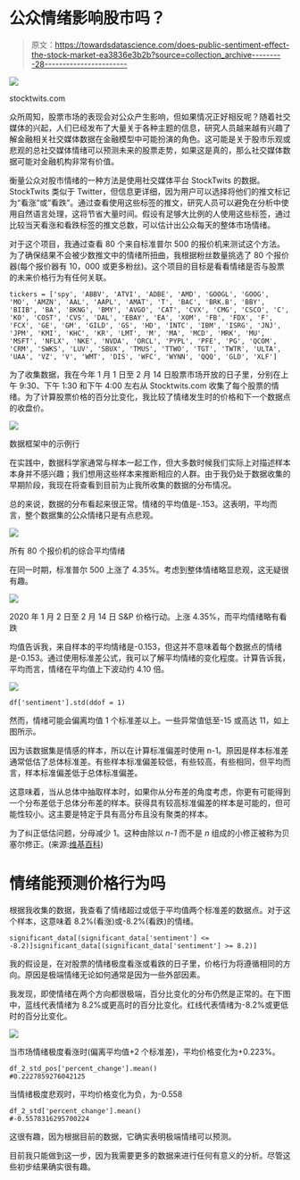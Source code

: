 # 公众情绪影响股市吗？

> 原文：<https://towardsdatascience.com/does-public-sentiment-effect-the-stock-market-ea3836e3b2b?source=collection_archive---------28----------------------->

![](img/2e15f757e877eefadf4fe4f58a3b3e7f.png)

stocktwits.com

众所周知，股票市场的表现会对公众产生影响，但如果情况正好相反呢？随着社交媒体的兴起，人们已经发布了大量关于各种主题的信息，研究人员越来越有兴趣了解金融相关社交媒体数据在金融模型中可能扮演的角色。这可能是关于股市乐观或悲观的总社交媒体情绪可以预测未来的股票走势，如果这是真的，那么社交媒体数据可能对金融机构非常有价值。

衡量公众对股市情绪的一种方法是使用社交媒体平台 StockTwits 的数据。StockTwits 类似于 Twitter，但信息更详细，因为用户可以选择将他们的推文标记为“看涨”或“看跌”。通过查看使用这些标签的推文，研究人员可以避免在分析中使用自然语言处理，这将节省大量时间。假设有足够大比例的人使用这些标签，通过比较当天看涨和看跌标签的推文总数，可以估计出公众每天的整体市场情绪。

对于这个项目，我通过查看 80 个来自标准普尔 500 的报价机来测试这个方法。为了确保结果不会被少数推文中的情绪所扭曲，我根据粉丝数量挑选了 80 个报价器(每个报价器有 10，000 或更多粉丝)。这个项目的目标是看看情绪是否与股票的未来价格行为有任何关联。

```
tickers = ['spy', 'ABBV', 'ATVI', 'ADBE', 'AMD', 'GOOGL', 'GOOG', 'MO', 'AMZN', 'AAL', 'AAPL', 'AMAT', 'T', 'BAC', 'BRK.B', 'BBY', 'BIIB', 'BA', 'BKNG', 'BMY', 'AVGO', 'CAT', 'CVX', 'CMG', 'CSCO', 'C', 'KO', 'COST', 'CVS', 'DAL', 'EBAY', 'EA', 'XOM', 'FB', 'FDX', 'F', 'FCX', 'GE', 'GM', 'GILD', 'GS', 'HD', 'INTC', 'IBM', 'ISRG', 'JNJ', 'JPM', 'KMI', 'KHC', 'KR', 'LMT', 'M', 'MA', 'MCD', 'MRK', 'MU', 'MSFT', 'NFLX', 'NKE', 'NVDA', 'ORCL', 'PYPL', 'PFE', 'PG', 'QCOM', 'CRM', 'SWKS', 'LUV', 'SBUX', 'TMUS', 'TTWO', 'TGT', 'TWTR', 'ULTA', 'UAA', 'VZ', 'V', 'WMT', 'DIS', 'WFC', 'WYNN', 'QQQ', 'GLD', 'XLF']
```

为了收集数据，我在今年 1 月 1 日至 2 月 14 日股票市场开放的日子里，分别在上午 9:30、下午 1:30 和下午 4:00 左右从 Stocktwits.com 收集了每个股票的情绪。为了计算股票价格的百分比变化，我比较了情绪发生时的价格和下一个数据点的收盘价。

![](img/028fd385105b9b7ec9604b07c0a22030.png)

数据框架中的示例行

在实践中，数据科学家通常与样本一起工作，但大多数时候我们实际上对描述样本本身并不感兴趣；我们想用这些样本来推断相应的人群。由于我仍处于数据收集的早期阶段，我现在将查看到目前为止我所收集的数据的分布情况。

总的来说，数据的分布看起来很正常。情绪的平均值是-.153。这表明，平均而言，整个数据集的公众情绪只是有点悲观。

![](img/1bbfc7f18181e03b4a8b514a03585152.png)

所有 80 个报价机的综合平均情绪

在同一时期，标准普尔 500 上涨了 4.35%。考虑到整体情绪略显悲观，这无疑很有趣。

![](img/5a7aab752aaac08fa4e616ed7e4850b9.png)

2020 年 1 月 2 日至 2 月 14 日 S&P 价格行动。上涨 4.35%，而平均情绪略有看跌

均值告诉我，来自样本的平均情绪是-0.153，但这并不意味着每个数据点的情绪是-0.153。通过使用标准差公式，我可以了解平均情绪的变化程度。计算告诉我，平均而言，情绪在平均值上下波动约 4.10 倍。

![](img/4438b6d91dea4370a65586ee48a51885.png)

```
df['sentiment'].std(ddof = 1)
```

然而，情绪可能会偏离均值 1 个标准差以上。一些异常值低至-15 或高达 11，如上图所示。

因为该数据集是情感的样本，所以在计算标准偏差时使用 n-1。原因是样本标准差通常低估了总体标准差。有些样本标准偏差较低，有些较高，有些相同，但平均而言，样本标准偏差低于总体标准偏差。

这意味着，当从总体中抽取样本时，如果你从分布差的角度考虑，你更有可能得到一个分布差低于总体分布差的样本。获得具有较高标准偏差的样本是可能的，但可能性较小。这主要是特定于具有高分布且没有聚类的样本。

为了纠正低估问题，分母减少 1。这种由除以 *n-1* 而不是 *n* 组成的小修正被称为贝塞尔修正。(来源:[维基百科](https://en.wikipedia.org/wiki/Bessel%27s_correction))

# 情绪能预测价格行为吗

根据我收集的数据，我查看了情绪超过或低于平均值两个标准差的数据点。对于这个样本，这意味着 8.2%(看涨)或-8.2%(看跌)的情绪。

```
significant_data[(significant_data['sentiment'] <= -8.2)]significant_data[(significant_data['sentiment'] >= 8.2)]
```

我的假设是，在对股票的情绪极度看涨或看跌的日子里，价格行为将遵循相同的方向。原因是极端情绪无论如何通常是因为一些外部因素。

我发现，即使情绪在两个方向都很极端，百分比变化的分布仍然是正常的。在下图中，蓝线代表情绪为 8.2%或更高时的百分比变化。红线代表情绪为-8.2%或更低时的百分比变化。

![](img/e86c2976314ce90e7423f6e089d96a3a.png)

当市场情绪极度看涨时(偏离平均值+2 个标准差)，平均价格变化为+0.223%。

```
df_2_std_pos['percent_change'].mean()
#0.2227859276042125
```

当情绪极度悲观时，平均价格变化为负，为-0.558

```
df_2_std['percent_change'].mean()
#-0.5578316295700224
```

这很有趣，因为根据目前的数据，它确实表明极端情绪可以预测。

目前我只能做到这一步，因为我需要更多的数据来进行任何有意义的分析。尽管这些初步结果确实很有趣。